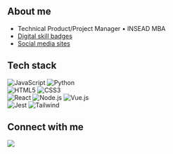 ## About me &nbsp;
* Technical Product/Project Manager • INSEAD MBA
* [Digital skill badges](https://www.credly.com/users/tcwang/badges)
* [Social media sites](https://linktr.ee/tingchun0113)
<!-- * [Things I've done](https://peerlist.io/tcwang) -->

## Tech stack &nbsp;
![JavaScript](https://img.shields.io/badge/-JavaScript-grey?style=for-the-badge&logo=javascript&logoColor=white&labelColor=8E2DE2)
![Python](https://img.shields.io/badge/-Python-grey?style=for-the-badge&logo=python&logoColor=white&labelColor=8E2DE2)
<br>
![HTML5](https://img.shields.io/badge/html%205-grey?style=for-the-badge&logo=html5&logoColor=white&labelColor=8E2DE2)
![CSS3](https://img.shields.io/badge/css%203-grey?style=for-the-badge&logo=css3&logoColor=white&labelColor=8E2DE2)
<br>
![React](https://img.shields.io/badge/-React-grey?style=for-the-badge&logo=react&logoColor=white&labelColor=8E2DE2)
![Node.js](https://img.shields.io/badge/-Node.js-grey?style=for-the-badge&logo=nodedotjs&logoColor=white&labelColor=8E2DE2)
![Vue.js](https://img.shields.io/badge/-Vue.js-grey?style=for-the-badge&logo=vuedotjs&logoColor=white&labelColor=8E2DE2)
<br>
![Jest](https://img.shields.io/badge/-jest-grey?style=for-the-badge&logo=jest&logoColor=white&labelColor=8E2DE2)
![Tailwind](https://img.shields.io/badge/-tailwind-grey?style=for-the-badge&logo=tailwind%20CSS&logoColor=white&labelColor=8E2DE2)
<br>

## Connect with me &nbsp;
<a href="https://www.linkedin.com/in/tingchunw" target="_blank"><img src="https://img.shields.io/badge/-Linkedin-%230077B5.svg?style=for-the-badge&logo=Linkedin&logoColor=white"></a>
<!-- <a href="https://api.whatsapp.com/send?phone=18563208248" target="_blank"><img src="https://img.shields.io/badge/-Whatsapp-4CA143?style=for-the-badge&logo=Whatsapp&logoColor=white"></a> -->
<!-- <a href="mailto:tingchun0113@gmail.com" target="_blank"><img src="https://img.shields.io/badge/-Gmail-c14438?style=for-the-badge&logo=Gmail&logoColor=white"></a> -->
<!-- <a href="https://www.notion.so/7db36322d4f14b329e09ed74a45321fe?v=2d0988bf80ce457ebc40f758e656c35f" target="_blank"><img src="https://img.shields.io/badge/-Portfolio%20Tracker-lightgrey?style=for-the-badge&logo=Notion&logoColor=white"></a> -->
<!-- <a href="http://m.me/tingchun" target="_blank"><img src="https://img.shields.io/badge/-Messenger-344E86?style=for-the-badge&logo=Messenger&logoColor=white"></a> -->

<!-- ## Github stats &nbsp; -->
<!-- <a href="https://github.com/tingchun0113" target="_blank"> -->
<!--   <img height="180em" width="45%" src="https://github-readme-stats.vercel.app/api/top-langs/?username=tingchun0113&theme=buefy&layout=compact" /> -->
<!--   <img height="180em" width="45%" src="https://github-readme-stats.vercel.app/api?username=tingchun0113&theme=buefy&show_icons=true" /> -->
<!-- </a> -->
